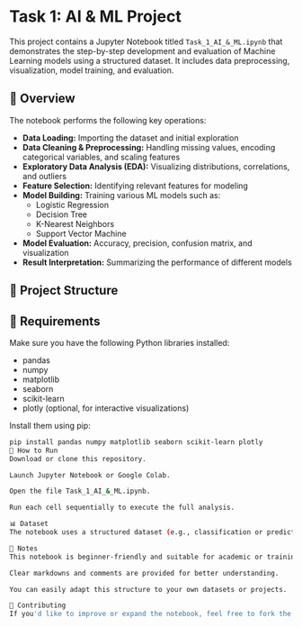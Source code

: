 # Task 1: AI & ML Project

This project contains a Jupyter Notebook titled `Task_1_AI_&_ML.ipynb` that demonstrates the step-by-step development and evaluation of Machine Learning models using a structured dataset. It includes data preprocessing, visualization, model training, and evaluation.

## 🚀 Overview

The notebook performs the following key operations:

- **Data Loading:** Importing the dataset and initial exploration  
- **Data Cleaning & Preprocessing:** Handling missing values, encoding categorical variables, and scaling features  
- **Exploratory Data Analysis (EDA):** Visualizing distributions, correlations, and outliers  
- **Feature Selection:** Identifying relevant features for modeling  
- **Model Building:** Training various ML models such as:  
  - Logistic Regression  
  - Decision Tree  
  - K-Nearest Neighbors  
  - Support Vector Machine  
- **Model Evaluation:** Accuracy, precision, confusion matrix, and visualization  
- **Result Interpretation:** Summarizing the performance of different models  

## 📁 Project Structure

## 🧰 Requirements

Make sure you have the following Python libraries installed:

- pandas  
- numpy  
- matplotlib  
- seaborn  
- scikit-learn  
- plotly (optional, for interactive visualizations)

Install them using pip:

```bash
pip install pandas numpy matplotlib seaborn scikit-learn plotly
🧪 How to Run
Download or clone this repository.

Launch Jupyter Notebook or Google Colab.

Open the file Task_1_AI_&_ML.ipynb.

Run each cell sequentially to execute the full analysis.

📊 Dataset
The notebook uses a structured dataset (e.g., classification or prediction task). Ensure the dataset file is available and correctly referenced. If file upload or browsing is required, appropriate file-handling widgets (like filedialog or files.upload()) should be used.

📝 Notes
This notebook is beginner-friendly and suitable for academic or training purposes.

Clear markdowns and comments are provided for better understanding.

You can easily adapt this structure to your own datasets or projects.

🤝 Contributing
If you'd like to improve or expand the notebook, feel free to fork the repo and submit a pull request. Suggestions and improvements are welcome!
